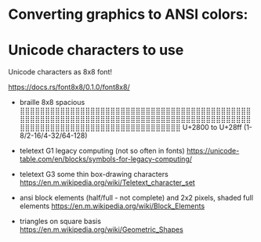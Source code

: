 # Converting graphics to ANSI colors:

# Unicode characters to use

Unicode characters as 8x8 font!

https://docs.rs/font8x8/0.1.0/font8x8/

- braille 8x8 spacious ⣿⣿⣿⣿⣿⣿⣿⣿⣿⣿⣿⣿⣿⣿⣿⣿⣿⣿⣿⣿⣿⣿⣿⣿⣿⣿⣿⣿⣿⣿⣿⣿⣿⣿⣿⣿⣿⣿⣿⣿⣿⣿⣿⣿⣿⣿⣿⣿⣿⣿⣿⣿⣿⣿⣿⣿⣿⣿⣿⣿⣿⣿⣿⣿⣿⣿⣿⣿⣿⣿⣿⣿⣿⣿⣿⣿⣿⣿⣿⣿⣿⣿⣿⣿⣿⣿⣿⣿⣿⣿⣿⣿⣿⣿⣿⣿⣿⣿⣿⣿⣿⣿⣿⣿⣿⣿⣿⣿⣿⣿⣿⣿⣿⣿⣿⣿⣿⣿⣿⣿⣿⣿⣿⣿
  U+2800 to U+28ff (1-8/2-16/4-32/64-128)

- teletext G1 legacy computing (not so often in fonts) https://unicode-table.com/en/blocks/symbols-for-legacy-computing/

- teletext G3 some thin box-drawing characters https://en.m.wikipedia.org/wiki/Teletext_character_set
- ansi block elements (half/full - not complete) and 2x2 pixels, shaded full elements
  https://en.m.wikipedia.org/wiki/Block_Elements
- triangles on square basis
  https://en.m.wikipedia.org/wiki/Geometric_Shapes